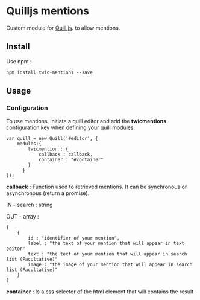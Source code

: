 # Quilljs mentions

Custom module for [Quill.js](https://github.com/quilljs/quill). to allow mentions.

## Install

Use npm :

```
npm install twic-mentions --save
```

## Usage

### Configuration

To use mentions, initiate a quill editor and add the **twicmentions** configuration key when defining your quill modules.

```
var quill = new Quill('#editor', {
    modules:{
        twicmention : {
            callback : callback,
            container : "#container"
        }
      }
});
```

**callback :** 
Function used to retrieved mentions. It can be synchronous or asynchronous (return a promise).

IN - search : string

OUT - array : 
```
[
    {
        id : "identifier of your mention",
        label : "the text of your mention that will appear in text editor"
        text : "the text of your mention that will appear in search list (Facultative)"
        image : "the image of your mention that will appear in search list (Facultative)"
    }
]
```
**container :** 
Is a css selector of the html element that will contains the result



